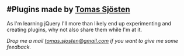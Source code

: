 #Plugins made by [Tomas Sjösten](http://tomassjosten.se)
-----------------------------

As I'm learning jQuery I'll more than likely end up experimenting and creating plugins, why not also share them while I'm at it.

*Drop me a mail tomas.sjosten@gmail.com if you want to give me some feedback.*
